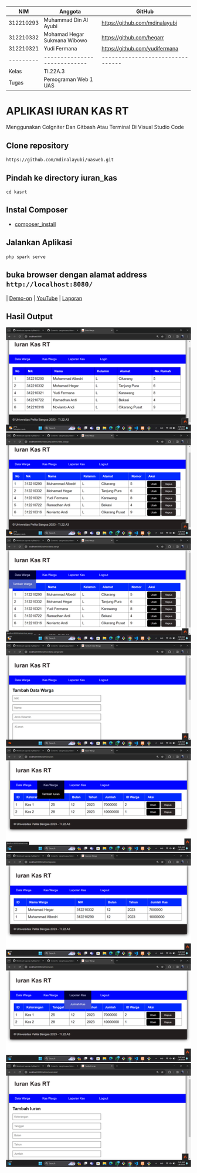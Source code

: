 | NIM       | Anggota                      | GitHub                           |
| --------- | ---------------------------- | -------------------------------- |
| 312210293 | Muhammad Din Al Ayubi        | https://github.com/mdinalayubi   |
| 312210332 | Mohamad Hegar Sukmana Wibowo | https://github.com/hegarr        |
| 312210321 | Yudi Fermana                 | https://github.com/yudifermana   |
| --------- | ---------------------------- | -------------------------------- |
| Kelas     | TI.22A.3                     |
| Tugas     | Pemograman Web 1 UAS         |

# APLIKASI IURAN KAS RT
Menggunakan CoIgniter Dan Gitbash Atau Terminal Di Visual Studio Code
## Clone repository
```
https://github.com/mdinalayubi/uasweb.git
```
## Pindah ke directory iuran_kas
```
cd kasrt
```
## Instal Composer
* [composer_install](https://getcomposer.org/Composer-Setup.exe)
## Jalankan Aplikasi
```
php spark serve
```
## buka browser dengan alamat address ```http://localhost:8080/```
| [Demo-on](https://mdinalayubi.000webhostapp.com/) | [YouTube](https://youtu.be/l2uwNN3oBeQ?si=4atDyUh7bAoHUQto) | [Laporan](https://drive.google.com/drive/folders/1amnZaZc-E97ImFf4qwkIFln4yH0ZySQy?usp=drive_link)
## Hasil Output
![gambar](imguas/utama.png)
![gambar](imguas/login.png)
![gambar](imguas/datawarga.png)
![gambar](imguas/tambahwarga.png)
![gambar](imguas/kaswarga.png)
![gambar](imguas/jumlahkas.png)
![gambar](imguas/laporankas.png)
![gambar](imguas/tambahiuran.png)